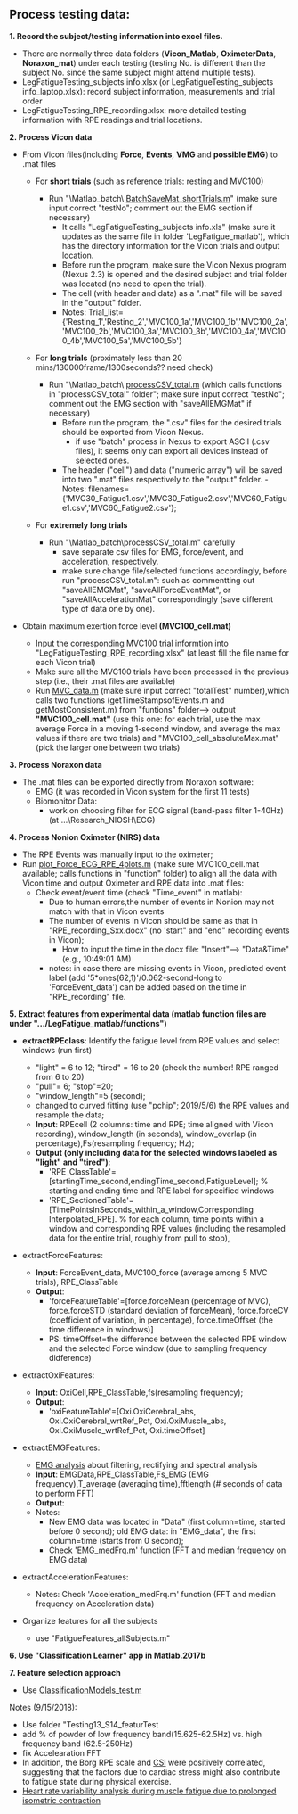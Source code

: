 ## Process testing data:
**1. Record the subject/testing information into excel files.**
- There are normally three data folders (**Vicon_Matlab**, **OximeterData**, **Noraxon_mat**) under each testing (testing No. is different than the subject No. since the same subject might attend multiple tests). 
- LegFatigueTesting_subjects info.xlsx (or LegFatigueTesting_subjects info_laptop.xlsx): record subject information, measurements and trial order
- LegFatigueTesting_RPE_recording.xlsx: more detailed testing information with RPE readings and trial locations.

**2. Process Vicon data**
- From Vicon files(including **Force**, __Events__, __VMG__ and __possible EMG__) to .mat files
  - For __short trials__ (such as reference trials: resting and MVC100)
    - Run "\Matlab_batch\ [BatchSaveMat_shortTrials.m](BatchSaveMat_shortTrials.m)" (make sure input correct "testNo"; comment out the EMG section if necessary)
	  - It calls "LegFatigueTesting_subjects info.xls" (make sure it updates as the same file in folder 'LegFatigue_matlab'), which has the directory information for the Vicon trials and output location.
	  - Before run the program, make sure the Vicon Nexus program (Nexus 2.3) is opened and the desired subject and trial folder was located (no need to open the trial).
	  - The cell (with header and data) as a ".mat" file will be saved in the "output" folder.
	  - Notes: Trial_list={'Resting_1','Resting_2','MVC100_1a','MVC100_1b','MVC100_2a','MVC100_2b','MVC100_3a','MVC100_3b','MVC100_4a','MVC100_4b','MVC100_5a','MVC100_5b'}
	 
  - For __long trials__ (proximately less than 20 mins/130000frame/1300seconds?? need check)
    - Run "\Matlab_batch\ [processCSV_total.m](processCSV_total.m) (which calls functions in "processCSV_total" folder"; make sure input correct "testNo"; comment out the EMG section with "saveAllEMGMat" if necessary)
	  - Before run the program, the ".csv" files for the desired trials should be exported from Vicon Nexus.
	    - if use "batch" process in Nexus to export ASCII (.csv files), it seems only can export all devices instead of selected ones.
	  - The header ("cell") and data ("numeric array") will be saved into two ".mat" files respectively to the "output" folder.	  - Notes: filenames={'MVC30_Fatigue1.csv','MVC30_Fatigue2.csv','MVC60_Fatigue1.csv','MVC60_Fatigue2.csv'};
	 
  - For __extremely long trials__ 
    - Run "\Matlab_batch\processCSV_total.m" carefully
	  - save separate csv files for EMG, force/event, and acceleration, respectively.
	  - make sure change file/selected functions accordingly, before run "processCSV_total.m": such as commentting out "saveAllEMGMat", "saveAllForceEventMat", or "saveAllAccelerationMat" correspondingly (save different type of data one by one).

- Obtain maximum exertion force level **(MVC100_cell.mat)** 
  - Input the corresponding MVC100 trial informtion into "LegFatigueTesting_RPE_recording.xlsx" (at least fill the file name for each Vicon trial)
  - Make sure all the MVC100 trials have been processed in the previous step (i.e., their .mat files are available)
  - Run [MVC_data.m](MVC_data.m) (make sure input correct "totalTest" number),which calls two functions (getTimeStampsofEvents.m and getMostConsistent.m) from "funtions" folder--> output **"MVC100_cell.mat"** (use this one: for each trial, use the max average Force in a moving 1-second window, and average the max values if there are two trials) and "MVC100_cell_absoluteMax.mat" (pick the larger one between two trials) 
 	 
		 
**3. Process Noraxon data**
  - The .mat files can be exported directly from Noraxon software:
    - EMG (it was recorded in Vicon system for the first 11 tests)
    - Biomonitor Data: 
      - work on choosing filter for ECG signal (band-pass filter 1-40Hz) (at ...\Research_NIOSH\ECG)

**4. Process Nonion Oximeter (NIRS) data**
  - The RPE Events was manually input to the oximeter;
  - Run [plot_Force_ECG_RPE_4plots.m](plot_Force_ECG_RPE_4plots.m) (make sure MVC100_cell.mat available; calls functions in "function" folder) to align all the data with Vicon time and output Oximeter and RPE data into .mat files: 
    - Check event/event time (check "Time_event" in matlab): 
	  - Due to human errors,the number of events in Nonion may not match with that in Vicon events 
      - The number of events in Vicon should be same as that in "RPE_recording_Sxx.docx"  (no 'start" and "end" recording events in Vicon); 
	    - How to input the time in the docx file: "Insert"--> "Data&Time" (e.g., 10:49:01 AM)
	  - notes: in case there are missing events in Vicon, predicted event label (add '5*ones(62,1)'/0.062-second-long to 'ForceEvent_data') can be added based on the time in "RPE_recording" file.
	  
	  
**5. Extract features from experimental data (matlab function files are under ".../LegFatigue_matlab/functions")**
  - **extractRPEclass**: Identify the fatigue level from RPE values and select windows (run first)
    - "light" = 6 to 12; "tired" = 16 to 20 (check the number! RPE ranged from 6 to 20)
	- "pull"= 6; "stop"=20;
	- "window_length"=5 (second);
	- changed to curved fitting (use "pchip"; 2019/5/6) the RPE values and resample the data;
	- **Input**: RPEcell (2 columns: time and RPE; time aligned with Vicon recording), window_length (in seconds), window_overlap (in percentage),Fs(resampling frequency; Hz);
	- **Output (only including data for the selected windows labeled as "light" and "tired")**: 
	  - 'RPE_ClassTable'=[startingTime_second,endingTime_second,FatigueLevel]; % starting and ending time and RPE label for specified windows 
      - 'RPE_SectionedTable'=[TimePointsInSeconds_within_a_window,Corresponding Interpolated_RPE]. % for each column, time points within a window and corresponding RPE values (including the resampled data for the entire trial, roughly from pull to stop),
	
  
  - extractForceFeatures: 
    - **Input**: ForceEvent_data, MVC100_force (average among 5 MVC trials), RPE_ClassTable
	- **Output**: 
	  - 'forceFeatureTable'=[force.forceMean (percentage of MVC), force.forceSTD (standard deviation of forceMean), force.forceCV (coefficient of variation, in percentage), force.timeOffset (the time difference in windows)]
	  - PS: timeOffset=the difference between the selected RPE window and the selected Force window (due to sampling frequency didference)
	
  - extractOxiFeatures:
    - **Input**: OxiCell,RPE_ClassTable,fs(resampling frequency);
	- **Output**: 
	  - 'oxiFeatureTable'=[Oxi.OxiCerebral_abs, Oxi.OxiCerebral_wrtRef_Pct, Oxi.OxiMuscle_abs, Oxi.OxiMuscle_wrtRef_Pct, Oxi.timeOffset]
    
  
  - extractEMGFeatures: 
    - [EMG analysis](EMG_related/README.md) about filtering, rectifying and spectral analysis  
    - **Input**: EMGData,RPE_ClassTable,Fs_EMG (EMG frequency),T_average (averaging time),fftlength (# seconds of data to perform FFT)
	- **Output**: 
	- Notes: 
	  - New EMG data was located in "Data" (first column=time, started before 0 second); old EMG data: in "EMG_data", the first column=time (starts from 0 second);
	  - Check '[EMG_medFrq.m](EMG_medFrq.m)' function (FFT and median frequency on EMG data)
	
	
  - extractAccelerationFeatures:
    
	- Notes: Check 'Acceleration_medFrq.m' function (FFT and median frequency on Acceleration data)

  - Organize features for all the subjects
    - use "FatigueFeatures_allSubjects.m"  

**6. Use "Classification Learner" app in Matlab.2017b**	

**7. Feature selection approach**
  - Use [ClassificationModels_test.m](ClassificationModels_test.m)
  
  
Notes (9/15/2018):
 - Use folder "Testing13_S14_featurTest
 - add % of powder of low frequency band(15.625-62.5Hz) vs. high frequency band (62.5-250Hz) 
 - fix Accelearation FFT
 - In addition, the Borg RPE scale and [CSI](https://www.ncbi.nlm.nih.gov/pubmed/26115515) were positively correlated, suggesting that the factors due to cardiac stress might also contribute to fatigue state during physical exercise.
 - [Heart rate variability analysis during muscle fatigue due to prolonged isometric contraction](https://www.ncbi.nlm.nih.gov/pubmed/29060120)
